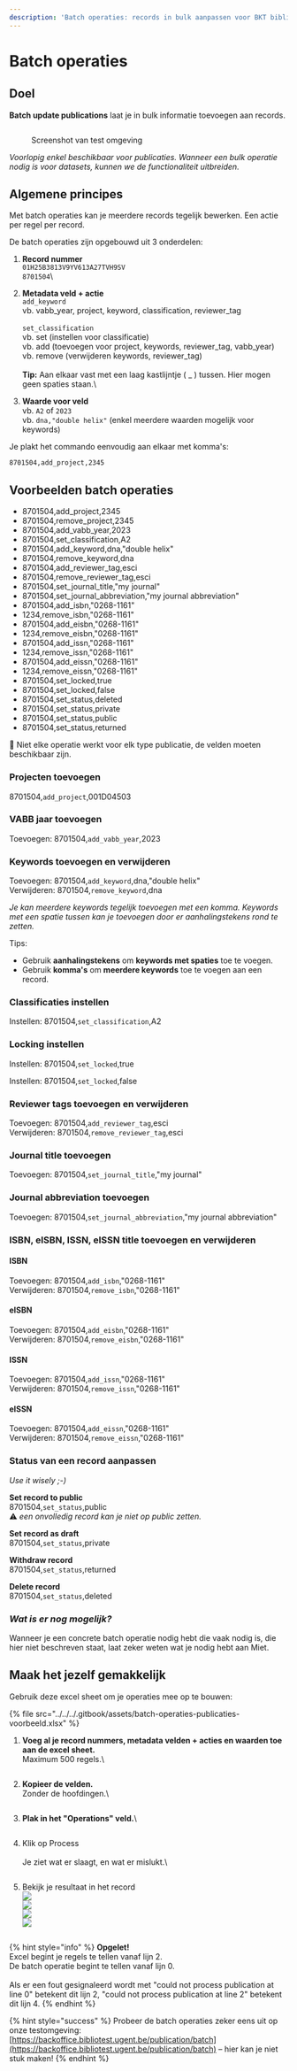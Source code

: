 ```yaml
---
description: 'Batch operaties: records in bulk aanpassen voor BKT bibliotheekmedewerkers'
---
```


# Batch operaties

## Doel

**Batch update publications** laat je in bulk informatie toevoegen aan records.

<figure><img src="../../../.gitbook/assets/Screenshot 2024-06-14 at 15.47.28.png" alt=""><figcaption><p>Screenshot van test omgeving</p></figcaption></figure>

_Voorlopig enkel beschikbaar voor publicaties. Wanneer een bulk operatie nodig is voor datasets, kunnen we de functionaliteit uitbreiden._

## Algemene principes

Met batch operaties kan je meerdere records tegelijk bewerken. Een actie per regel per record.

De batch operaties zijn opgebouwd uit 3 onderdelen:

1. **Record nummer**\
   `01H25B3813V9YV613A27TVH9SV`\
   `8701504`\

2. **Metadata veld + actie**\
   `add_keyword`\
   vb. vabb\_year, project, keyword, classification, reviewer\_tag\
   \
   `set_classification`\
   vb. set (instellen voor classificatie)\
   vb. add (toevoegen voor project, keywords, reviewer\_tag, vabb\_year)\
   vb. remove (verwijderen keywords, reviewer\_tag)\
   \
   **Tip:** Aan elkaar vast met een laag kastlijntje ( \_ ) tussen. Hier mogen geen spaties staan.\

3. **Waarde voor veld**\
   vb.  `A2` of  `2023`\
   vb.  `dna,"double helix"` (enkel meerdere waarden mogelijk voor keywords)

Je plakt het commando eenvoudig aan elkaar met komma's:

`8701504,add_project,2345`

## Voorbeelden batch operaties

* 8701504,add\_project,2345&#x20;
* 8701504,remove\_project,2345&#x20;
* 8701504,add\_vabb\_year,2023&#x20;
* 8701504,set\_classification,A2&#x20;
* 8701504,add\_keyword,dna,"double helix"&#x20;
* 8701504,remove\_keyword,dna
* 8701504,add\_reviewer\_tag,esci&#x20;
* 8701504,remove\_reviewer\_tag,esci
* 8701504,set\_journal\_title,"my journal"
* 8701504,set\_journal\_abbreviation,"my journal abbreviation"
* 8701504,add\_isbn,"0268-1161"
* 1234,remove\_isbn,"0268-1161"
* 8701504,add\_eisbn,"0268-1161"
* 1234,remove\_eisbn,"0268-1161"
* 8701504,add\_issn,"0268-1161"
* 1234,remove\_issn,"0268-1161"
* 8701504,add\_eissn,"0268-1161"
* 1234,remove\_eissn,"0268-1161"
* 8701504,set\_locked,true
* 8701504,set\_locked,false
* 8701504,set\_status,deleted
* 8701504,set\_status,private
* 8701504,set\_status,public
* 8701504,set\_status,returned



🚨 Niet elke operatie werkt voor elk type publicatie, de velden moeten beschikbaar zijn.

### Projecten toevoegen

8701504,`add_project`,001D04503

### VABB jaar toevoegen

Toevoegen: 8701504,`add_vabb_year`,2023

### Keywords toevoegen en verwijderen

Toevoegen: 8701504,`add_keyword`,dna,"double helix"\
Verwijderen: 8701504,`remove_keyword`,dna

_Je kan meerdere keywords tegelijk toevoegen met een komma. Keywords met een spatie tussen kan je toevoegen door er aanhalingstekens rond te zetten._

Tips:

* Gebruik **aanhalingstekens** om **keywords met spaties** toe te voegen.
* Gebruik **komma's** om **meerdere keywords** toe te voegen aan een record.

### Classificaties instellen

Instellen: 8701504,`set_classification`,A2

### Locking instellen

Instellen: 8701504,`set_locked`,true

Instellen: 8701504,`set_locked`,false

### Reviewer tags toevoegen en verwijderen

Toevoegen: 8701504,`add_reviewer_tag`,esci\
Verwijderen: 8701504,`remove_reviewer_tag`,esci

### Journal title toevoegen

Toevoegen: 8701504,`set_journal_title`,"my journal"

### Journal abbreviation toevoegen

Toevoegen: 8701504,`set_journal_abbreviation`,"my journal abbreviation"

### ISBN, eISBN, ISSN, eISSN title toevoegen en verwijderen

#### ISBN

Toevoegen: 8701504,`add_isbn`,"0268-1161"\
Verwijderen: 8701504,`remove_isbn`,"0268-1161"

#### eISBN

Toevoegen: 8701504,`add_eisbn`,"0268-1161"\
Verwijderen: 8701504,`remove_eisbn`,"0268-1161"

#### ISSN

Toevoegen: 8701504,`add_issn`,"0268-1161"\
Verwijderen: 8701504,`remove_issn`,"0268-1161"

#### eISSN

Toevoegen: 8701504,`add_eissn`,"0268-1161"\
Verwijderen: 8701504,`remove_eissn`,"0268-1161"

### Status van een record aanpassen

_Use it wisely ;-)_

**Set record to public**\
8701504,`set_status`,public\
⚠️ _een onvolledig record kan je niet op public zetten._

**Set record as draft**\
8701504,`set_status`,private

**Withdraw record**\
8701504,`set_status`,returned

**Delete record**\
8701504,`set_status`,deleted

### _Wat is er nog mogelijk?_

Wanneer je een concrete batch operatie nodig hebt die vaak nodig is, die hier niet beschreven staat, laat zeker weten wat je nodig hebt aan Miet.&#x20;

## Maak het jezelf gemakkelijk

Gebruik deze excel sheet om je operaties mee op te bouwen:

{% file src="../../../.gitbook/assets/batch-operaties-publicaties-voorbeeld.xlsx" %}

1.  **Voeg al je record nummers, metadata velden + acties en waarden toe aan de excel sheet.**\
    Maximum 500 regels.\


    <figure><img src="../../../.gitbook/assets/Screenshot 2024-06-14 at 16.37.07.png" alt=""><figcaption></figcaption></figure>
2.  **Kopieer de velden.**\
    Zonder de hoofdingen.\


    <figure><img src="../../../.gitbook/assets/Screenshot 2024-06-14 at 16.37.43.png" alt=""><figcaption></figcaption></figure>
3.  **Plak in het "Operations" veld.**\


    <figure><img src="../../../.gitbook/assets/Screenshot 2024-06-14 at 16.39.01.png" alt=""><figcaption></figcaption></figure>
4.  Klik op Process\
    \
    Je ziet wat er slaagt, en wat er mislukt.\


    <figure><img src="../../../.gitbook/assets/Screenshot 2024-06-14 at 16.39.38.png" alt=""><figcaption></figcaption></figure>
5.  Bekijk je resultaat in het record\
    ![](<../../../.gitbook/assets/Scherm­afbeelding 2023-06-05 om 11.43.15.png>)\
    ![](<../../../.gitbook/assets/Scherm­afbeelding 2023-06-05 om 11.44.23.png>)\
    ![](<../../../.gitbook/assets/Scherm­afbeelding 2023-06-05 om 11.43.45.png>)\
    ![](<../../../.gitbook/assets/Scherm­afbeelding 2023-06-05 om 11.43.05.png>)

    <figure><img src="../../../.gitbook/assets/Scherm­afbeelding 2023-06-05 om 11.43.39.png" alt=""><figcaption></figcaption></figure>

{% hint style="info" %}
**Opgelet!**\
Excel begint je regels te tellen vanaf lijn 2.\
De batch operatie begint te tellen vanaf lijn 0.\
\
Als er een fout gesignaleerd wordt met "could not process publication at line 0" betekent dit lijn 2, "could not process publication at line 2" betekent dit lijn 4.
{% endhint %}

{% hint style="success" %}
Probeer de batch operaties zeker eens uit op onze testomgeving: [https://backoffice.bibliotest.ugent.be/publication/batch](https://backoffice.bibliotest.ugent.be/publication/batch) – hier kan je niet stuk maken!
{% endhint %}
